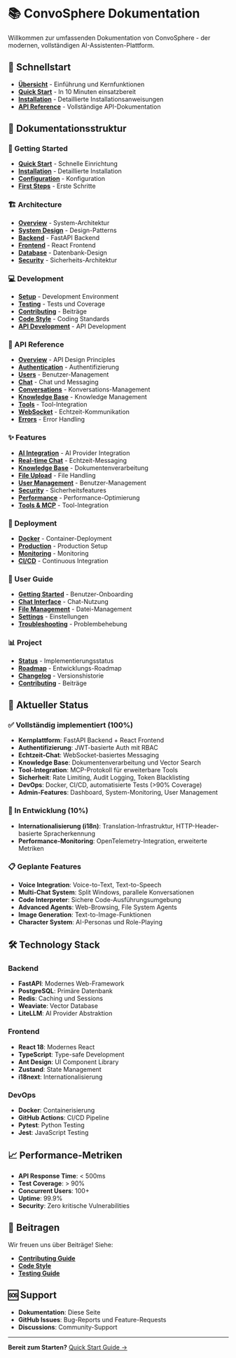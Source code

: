 # 📚 ConvoSphere Dokumentation

Willkommen zur umfassenden Dokumentation von ConvoSphere - der modernen, vollständigen AI-Assistenten-Plattform.

## 🚀 Schnellstart

- **[Übersicht](index.md)** - Einführung und Kernfunktionen
- **[Quick Start](getting-started/quick-start.md)** - In 10 Minuten einsatzbereit
- **[Installation](getting-started/installation.md)** - Detaillierte Installationsanweisungen
- **[API Reference](api/overview.md)** - Vollständige API-Dokumentation

## 📖 Dokumentationsstruktur

### 🎯 Getting Started
- **[Quick Start](getting-started/quick-start.md)** - Schnelle Einrichtung
- **[Installation](getting-started/installation.md)** - Detaillierte Installation
- **[Configuration](getting-started/configuration.md)** - Konfiguration
- **[First Steps](getting-started/first-steps.md)** - Erste Schritte

### 🏗️ Architecture
- **[Overview](architecture/overview.md)** - System-Architektur
- **[System Design](architecture/system-design.md)** - Design-Patterns
- **[Backend](architecture/backend.md)** - FastAPI Backend
- **[Frontend](architecture/frontend.md)** - React Frontend
- **[Database](architecture/database.md)** - Datenbank-Design
- **[Security](architecture/security.md)** - Sicherheits-Architektur

### 💻 Development
- **[Setup](development/setup.md)** - Development Environment
- **[Testing](development/testing.md)** - Tests und Coverage
- **[Contributing](development/contributing.md)** - Beiträge
- **[Code Style](development/code-style.md)** - Coding Standards
- **[API Development](development/api-development.md)** - API Development

### 🔌 API Reference
- **[Overview](api/overview.md)** - API Design Principles
- **[Authentication](api/authentication.md)** - Authentifizierung
- **[Users](api/users.md)** - Benutzer-Management
- **[Chat](api/chat.md)** - Chat und Messaging
- **[Conversations](api/conversations.md)** - Konversations-Management
- **[Knowledge Base](api/knowledge.md)** - Knowledge Management
- **[Tools](api/tools.md)** - Tool-Integration
- **[WebSocket](api/websocket.md)** - Echtzeit-Kommunikation
- **[Errors](api/errors.md)** - Error Handling

### ✨ Features
- **[AI Integration](features/ai-integration.md)** - AI Provider Integration
- **[Real-time Chat](features/real-time-chat.md)** - Echtzeit-Messaging
- **[Knowledge Base](features/knowledge-base.md)** - Dokumentenverarbeitung
- **[File Upload](features/file-upload.md)** - File Handling
- **[User Management](features/user-management.md)** - Benutzer-Management
- **[Security](features/security.md)** - Sicherheitsfeatures
- **[Performance](features/performance.md)** - Performance-Optimierung
- **[Tools & MCP](features/tools.md)** - Tool-Integration

### 🚀 Deployment
- **[Docker](deployment/docker.md)** - Container-Deployment
- **[Production](deployment/production.md)** - Production Setup
- **[Monitoring](deployment/monitoring.md)** - Monitoring
- **[CI/CD](deployment/ci-cd.md)** - Continuous Integration

### 👥 User Guide
- **[Getting Started](user-guide/getting-started.md)** - Benutzer-Onboarding
- **[Chat Interface](user-guide/chat-interface.md)** - Chat-Nutzung
- **[File Management](user-guide/file-management.md)** - Datei-Management
- **[Settings](user-guide/settings.md)** - Einstellungen
- **[Troubleshooting](user-guide/troubleshooting.md)** - Problembehebung

### 📊 Project
- **[Status](project/status.md)** - Implementierungsstatus
- **[Roadmap](project/roadmap.md)** - Entwicklungs-Roadmap
- **[Changelog](project/changelog.md)** - Versionshistorie
- **[Contributing](project/contributing.md)** - Beiträge

## 🎯 Aktueller Status

### ✅ Vollständig implementiert (100%)
- **Kernplattform**: FastAPI Backend + React Frontend
- **Authentifizierung**: JWT-basierte Auth mit RBAC
- **Echtzeit-Chat**: WebSocket-basiertes Messaging
- **Knowledge Base**: Dokumentenverarbeitung und Vector Search
- **Tool-Integration**: MCP-Protokoll für erweiterbare Tools
- **Sicherheit**: Rate Limiting, Audit Logging, Token Blacklisting
- **DevOps**: Docker, CI/CD, automatisierte Tests (>90% Coverage)
- **Admin-Features**: Dashboard, System-Monitoring, User Management

### 🔄 In Entwicklung (10%)
- **Internationalisierung (i18n)**: Translation-Infrastruktur, HTTP-Header-basierte Spracherkennung
- **Performance-Monitoring**: OpenTelemetry-Integration, erweiterte Metriken

### 📋 Geplante Features
- **Voice Integration**: Voice-to-Text, Text-to-Speech
- **Multi-Chat System**: Split Windows, parallele Konversationen
- **Code Interpreter**: Sichere Code-Ausführungsumgebung
- **Advanced Agents**: Web-Browsing, File System Agents
- **Image Generation**: Text-to-Image-Funktionen
- **Character System**: AI-Personas und Role-Playing

## 🛠️ Technology Stack

### Backend
- **FastAPI**: Modernes Web-Framework
- **PostgreSQL**: Primäre Datenbank
- **Redis**: Caching und Sessions
- **Weaviate**: Vector Database
- **LiteLLM**: AI Provider Abstraktion

### Frontend
- **React 18**: Modernes React
- **TypeScript**: Type-safe Development
- **Ant Design**: UI Component Library
- **Zustand**: State Management
- **i18next**: Internationalisierung

### DevOps
- **Docker**: Containerisierung
- **GitHub Actions**: CI/CD Pipeline
- **Pytest**: Python Testing
- **Jest**: JavaScript Testing

## 📈 Performance-Metriken

- **API Response Time**: < 500ms
- **Test Coverage**: > 90%
- **Concurrent Users**: 100+
- **Uptime**: 99.9%
- **Security**: Zero kritische Vulnerabilities

## 🤝 Beitragen

Wir freuen uns über Beiträge! Siehe:
- **[Contributing Guide](development/contributing.md)**
- **[Code Style](development/code-style.md)**
- **[Testing Guide](development/testing.md)**

## 🆘 Support

- **Dokumentation**: Diese Seite
- **GitHub Issues**: Bug-Reports und Feature-Requests
- **Discussions**: Community-Support

---

**Bereit zum Starten?** [Quick Start Guide →](getting-started/quick-start.md) 